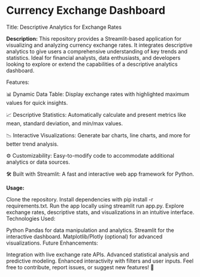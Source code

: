 # Currency Exchange Dashboard

Title: Descriptive Analytics for Exchange Rates

**Description:** This repository provides a Streamlit-based application for visualizing and analyzing currency exchange rates. It integrates descriptive analytics to give users a comprehensive understanding of key trends and statistics. Ideal for financial analysts, data enthusiasts, and developers looking to explore or extend the capabilities of a descriptive analytics dashboard.

Features:

📊 Dynamic Data Table: Display exchange rates with highlighted maximum values for quick insights.

📈 Descriptive Statistics: Automatically calculate and present metrics like mean, standard deviation, and min/max values.

📉 Interactive Visualizations: Generate bar charts, line charts, and more for better trend analysis.

⚙️ Customizability: Easy-to-modify code to accommodate additional analytics or data sources.

🛠 Built with Streamlit: A fast and interactive web app framework for Python.



**Usage:**

Clone the repository.
Install dependencies with pip install -r requirements.txt.
Run the app locally using streamlit run app.py.
Explore exchange rates, descriptive stats, and visualizations in an intuitive interface.
Technologies Used:

Python
Pandas for data manipulation and analytics.
Streamlit for the interactive dashboard.
Matplotlib/Plotly (optional) for advanced visualizations.
Future Enhancements:

Integration with live exchange rate APIs.
Advanced statistical analysis and predictive modeling.
Enhanced interactivity with filters and user inputs.
Feel free to contribute, report issues, or suggest new features! 🚀
